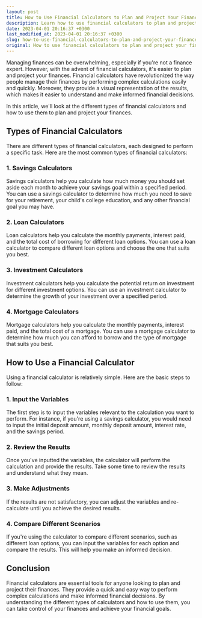 ```yaml
---
layout: post
title: How to Use Financial Calculators to Plan and Project Your Finances?
description: Learn how to use financial calculators to plan and project your finances with this comprehensive guide. Understand the various types of calculators and how to use them to make informed financial decisions.
date: 2023-04-01 20:16:37 +0300
last_modified_at: 2023-04-01 20:16:37 +0300
slug: how-to-use-financial-calculators-to-plan-and-project-your-finances
original: How to use financial calculators to plan and project your finances?
---
```

Managing finances can be overwhelming, especially if you're not a finance expert. However, with the advent of financial calculators, it's easier to plan and project your finances. Financial calculators have revolutionized the way people manage their finances by performing complex calculations easily and quickly. Moreover, they provide a visual representation of the results, which makes it easier to understand and make informed financial decisions. 

In this article, we'll look at the different types of financial calculators and how to use them to plan and project your finances.

## Types of Financial Calculators

There are different types of financial calculators, each designed to perform a specific task. Here are the most common types of financial calculators:

### 1. Savings Calculators

Savings calculators help you calculate how much money you should set aside each month to achieve your savings goal within a specified period. You can use a savings calculator to determine how much you need to save for your retirement, your child's college education, and any other financial goal you may have.

### 2. Loan Calculators

Loan calculators help you calculate the monthly payments, interest paid, and the total cost of borrowing for different loan options. You can use a loan calculator to compare different loan options and choose the one that suits you best.

### 3. Investment Calculators

Investment calculators help you calculate the potential return on investment for different investment options. You can use an investment calculator to determine the growth of your investment over a specified period.

### 4. Mortgage Calculators

Mortgage calculators help you calculate the monthly payments, interest paid, and the total cost of a mortgage. You can use a mortgage calculator to determine how much you can afford to borrow and the type of mortgage that suits you best.

## How to Use a Financial Calculator

Using a financial calculator is relatively simple. Here are the basic steps to follow:

### 1. Input the Variables

The first step is to input the variables relevant to the calculation you want to perform. For instance, if you're using a savings calculator, you would need to input the initial deposit amount, monthly deposit amount, interest rate, and the savings period.

### 2. Review the Results

Once you've inputted the variables, the calculator will perform the calculation and provide the results. Take some time to review the results and understand what they mean.

### 3. Make Adjustments

If the results are not satisfactory, you can adjust the variables and re-calculate until you achieve the desired results.

### 4. Compare Different Scenarios

If you're using the calculator to compare different scenarios, such as different loan options, you can input the variables for each option and compare the results. This will help you make an informed decision.

## Conclusion

Financial calculators are essential tools for anyone looking to plan and project their finances. They provide a quick and easy way to perform complex calculations and make informed financial decisions. By understanding the different types of calculators and how to use them, you can take control of your finances and achieve your financial goals.